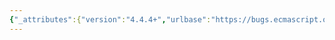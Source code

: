 ```yaml
---
{"_attributes":{"version":"4.4.4+","urlbase":"https://bugs.ecmascript.org/","maintainer":"dherman@mozilla.com"},"bug":{"bug_id":161,"creation_ts":"2011-07-20 17:44:00 -0700","short_desc":"15.9.1.15 time zone handling contradicts ISO 8601","delta_ts":"2011-07-25 15:45:48 -0700","product":"Draft for 6th Edition","component":"technical issue","version":"Initial draft July 12, 2011","rep_platform":"All","op_sys":"All","bug_status":"RESOLVED","resolution":"FIXED","bug_severity":"normal","dependson":112,"everconfirmed":true,"reporter":{"uid":"allen","name":"Allen Wirfs-Brock"},"assigned_to":{"uid":"allen","name":"Allen Wirfs-Brock"},"cc":"jmilner+ecmascriptbz","long_desc":[{"commentid":360,"comment_count":0,"who":{"uid":"allen","name":"Allen Wirfs-Brock"},"bug_when":"2011-07-20 17:44:51 -0700","thetext":"+++ This bug was initially created as a clone of Bug #112 +++\n\nI realize that ECMAScript's date time format is \"based upon a simplification of\" ISO 8601, but edition 5.1 actually contradicts it. Page 16, section 4.2.2.2 of ISO 8601:2004(E) defines \"Complete representations\" of \"local time\" as hhmmss and hh:mm:ss, i.e. without any time zone offset.\n\nA comparison of the two specifications follows. Please note the examples given by ISO 8601:2004(E).\n\nECMA-262 edition 5.1 (p. 179):\nThe value of an of absent time zone offset is \"Z\".\n\nISO 8601:2004(E) (p.19):\n4.3.3 Representations other than complete\nFor reduced accuracy, decimal or expanded representations of date and time of day, any of the representations in 4.1.2 (calendar dates), 4.1.3 (ordinal dates) or 4.1.4 (week dates) followed immediately by the time designator [T] may be combined with any of the representations in 4.2.2.2 through 4.2.2.4 (local time), 4.2.4 (UTC of day) or 4.2.5.2 (local time and the difference from UTC)...\n\nThe following are examples of reduced representations of combinations of date and time of day\nrepresentations:\n\na) Calendar date and local time\nBasic format: YYYYMMDDThhmm     Example: 19850412T1015\nExtended format: YYYY-MM-DDThh:mm     Example: 1985-04-12T10:15\n\nb) Ordinal date and UTC of day \nBasic format: YYYYDDDThhmmZ     Example: 1985102T1015Z\nExtended format: YYYY-DDDThh:mmZ     Example: 1985-102T10:15Z"},{"commentid":379,"comment_count":1,"who":{"uid":"allen","name":"Allen Wirfs-Brock"},"bug_when":"2011-07-25 15:45:48 -0700","thetext":"corrected in editor's current draft"}]}}
---
```

